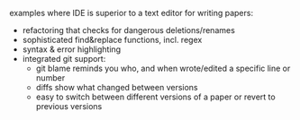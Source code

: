
examples where IDE is superior to a text editor for writing papers:
- refactoring that checks for dangerous deletions/renames
- sophisticated find&replace functions, incl. regex
- syntax & error highlighting
- integrated git support:
    - git blame reminds you who, and when wrote/edited a specific line or number 
    - diffs show what changed between versions
    - easy to switch between different versions of a paper or revert to previous versions 